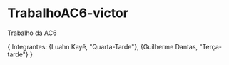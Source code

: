 # TrabalhoAC6-victor
Trabalho da AC6

{
Integrantes:
  {Luahn Kayê, "Quarta-Tarde"}, 
  {Guilherme Dantas, "Terça-tarde"}
}

